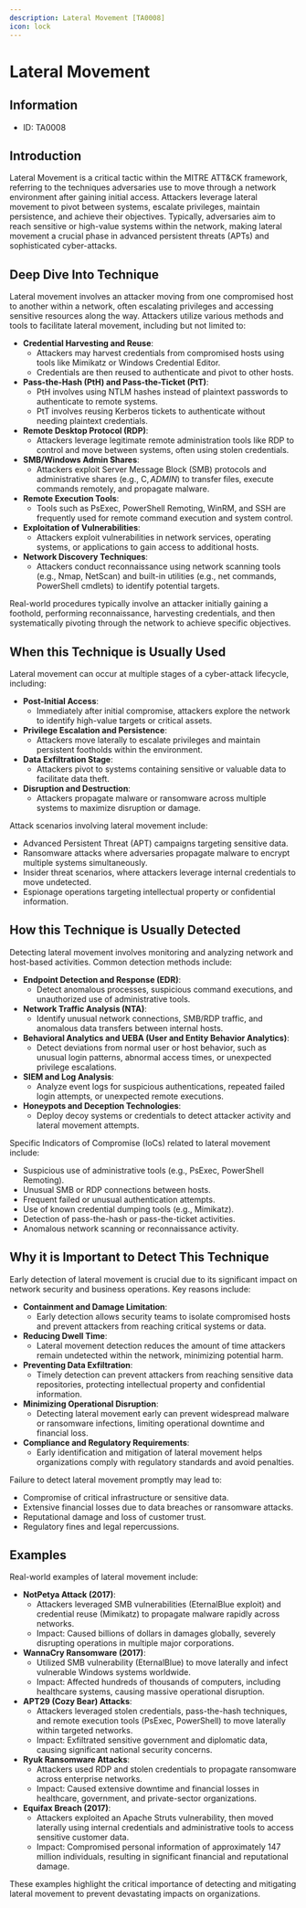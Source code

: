 ```yaml
---
description: Lateral Movement [TA0008]
icon: lock
---
```


# Lateral Movement

## Information

* ID: TA0008

## Introduction

Lateral Movement is a critical tactic within the MITRE ATT\&CK framework, referring to the techniques adversaries use to move through a network environment after gaining initial access. Attackers leverage lateral movement to pivot between systems, escalate privileges, maintain persistence, and achieve their objectives. Typically, adversaries aim to reach sensitive or high-value systems within the network, making lateral movement a crucial phase in advanced persistent threats (APTs) and sophisticated cyber-attacks.

## Deep Dive Into Technique

Lateral movement involves an attacker moving from one compromised host to another within a network, often escalating privileges and accessing sensitive resources along the way. Attackers utilize various methods and tools to facilitate lateral movement, including but not limited to:

* **Credential Harvesting and Reuse**:
  * Attackers may harvest credentials from compromised hosts using tools like Mimikatz or Windows Credential Editor.
  * Credentials are then reused to authenticate and pivot to other hosts.
* **Pass-the-Hash (PtH) and Pass-the-Ticket (PtT)**:
  * PtH involves using NTLM hashes instead of plaintext passwords to authenticate to remote systems.
  * PtT involves reusing Kerberos tickets to authenticate without needing plaintext credentials.
* **Remote Desktop Protocol (RDP)**:
  * Attackers leverage legitimate remote administration tools like RDP to control and move between systems, often using stolen credentials.
* **SMB/Windows Admin Shares**:
  * Attackers exploit Server Message Block (SMB) protocols and administrative shares (e.g., C$, ADMIN$) to transfer files, execute commands remotely, and propagate malware.
* **Remote Execution Tools**:
  * Tools such as PsExec, PowerShell Remoting, WinRM, and SSH are frequently used for remote command execution and system control.
* **Exploitation of Vulnerabilities**:
  * Attackers exploit vulnerabilities in network services, operating systems, or applications to gain access to additional hosts.
* **Network Discovery Techniques**:
  * Attackers conduct reconnaissance using network scanning tools (e.g., Nmap, NetScan) and built-in utilities (e.g., net commands, PowerShell cmdlets) to identify potential targets.

Real-world procedures typically involve an attacker initially gaining a foothold, performing reconnaissance, harvesting credentials, and then systematically pivoting through the network to achieve specific objectives.

## When this Technique is Usually Used

Lateral movement can occur at multiple stages of a cyber-attack lifecycle, including:

* **Post-Initial Access**:
  * Immediately after initial compromise, attackers explore the network to identify high-value targets or critical assets.
* **Privilege Escalation and Persistence**:
  * Attackers move laterally to escalate privileges and maintain persistent footholds within the environment.
* **Data Exfiltration Stage**:
  * Attackers pivot to systems containing sensitive or valuable data to facilitate data theft.
* **Disruption and Destruction**:
  * Attackers propagate malware or ransomware across multiple systems to maximize disruption or damage.

Attack scenarios involving lateral movement include:

* Advanced Persistent Threat (APT) campaigns targeting sensitive data.
* Ransomware attacks where adversaries propagate malware to encrypt multiple systems simultaneously.
* Insider threat scenarios, where attackers leverage internal credentials to move undetected.
* Espionage operations targeting intellectual property or confidential information.

## How this Technique is Usually Detected

Detecting lateral movement involves monitoring and analyzing network and host-based activities. Common detection methods include:

* **Endpoint Detection and Response (EDR)**:
  * Detect anomalous processes, suspicious command executions, and unauthorized use of administrative tools.
* **Network Traffic Analysis (NTA)**:
  * Identify unusual network connections, SMB/RDP traffic, and anomalous data transfers between internal hosts.
* **Behavioral Analytics and UEBA (User and Entity Behavior Analytics)**:
  * Detect deviations from normal user or host behavior, such as unusual login patterns, abnormal access times, or unexpected privilege escalations.
* **SIEM and Log Analysis**:
  * Analyze event logs for suspicious authentications, repeated failed login attempts, or unexpected remote executions.
* **Honeypots and Deception Technologies**:
  * Deploy decoy systems or credentials to detect attacker activity and lateral movement attempts.

Specific Indicators of Compromise (IoCs) related to lateral movement include:

* Suspicious use of administrative tools (e.g., PsExec, PowerShell Remoting).
* Unusual SMB or RDP connections between hosts.
* Frequent failed or unusual authentication attempts.
* Use of known credential dumping tools (e.g., Mimikatz).
* Detection of pass-the-hash or pass-the-ticket activities.
* Anomalous network scanning or reconnaissance activity.

## Why it is Important to Detect This Technique

Early detection of lateral movement is crucial due to its significant impact on network security and business operations. Key reasons include:

* **Containment and Damage Limitation**:
  * Early detection allows security teams to isolate compromised hosts and prevent attackers from reaching critical systems or data.
* **Reducing Dwell Time**:
  * Lateral movement detection reduces the amount of time attackers remain undetected within the network, minimizing potential harm.
* **Preventing Data Exfiltration**:
  * Timely detection can prevent attackers from reaching sensitive data repositories, protecting intellectual property and confidential information.
* **Minimizing Operational Disruption**:
  * Detecting lateral movement early can prevent widespread malware or ransomware infections, limiting operational downtime and financial loss.
* **Compliance and Regulatory Requirements**:
  * Early identification and mitigation of lateral movement helps organizations comply with regulatory standards and avoid penalties.

Failure to detect lateral movement promptly may lead to:

* Compromise of critical infrastructure or sensitive data.
* Extensive financial losses due to data breaches or ransomware attacks.
* Reputational damage and loss of customer trust.
* Regulatory fines and legal repercussions.

## Examples

Real-world examples of lateral movement include:

* **NotPetya Attack (2017)**:
  * Attackers leveraged SMB vulnerabilities (EternalBlue exploit) and credential reuse (Mimikatz) to propagate malware rapidly across networks.
  * Impact: Caused billions of dollars in damages globally, severely disrupting operations in multiple major corporations.
* **WannaCry Ransomware (2017)**:
  * Utilized SMB vulnerability (EternalBlue) to move laterally and infect vulnerable Windows systems worldwide.
  * Impact: Affected hundreds of thousands of computers, including healthcare systems, causing massive operational disruption.
* **APT29 (Cozy Bear) Attacks**:
  * Attackers leveraged stolen credentials, pass-the-hash techniques, and remote execution tools (PsExec, PowerShell) to move laterally within targeted networks.
  * Impact: Exfiltrated sensitive government and diplomatic data, causing significant national security concerns.
* **Ryuk Ransomware Attacks**:
  * Attackers used RDP and stolen credentials to propagate ransomware across enterprise networks.
  * Impact: Caused extensive downtime and financial losses in healthcare, government, and private-sector organizations.
* **Equifax Breach (2017)**:
  * Attackers exploited an Apache Struts vulnerability, then moved laterally using internal credentials and administrative tools to access sensitive customer data.
  * Impact: Compromised personal information of approximately 147 million individuals, resulting in significant financial and reputational damage.

These examples highlight the critical importance of detecting and mitigating lateral movement to prevent devastating impacts on organizations.
